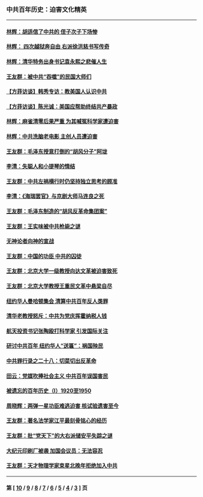 ### 中共百年历史：迫害文化精英
---
#### [林辉：胡适信了中共的 侄子次子下场惨](../../pages/nf1176111/n14019760.md?07100430) 
#### [林辉： 四次越狱奔自由 右派徐洪慈书写传奇](../../pages/nf1176111/n14010438.md?07100430) 
#### [林辉：清华特务出身书记袁永熙之悲催人生](../../pages/nf1176111/n13997413.md?07100430) 
#### [王友群：被中共“吞噬”的民国大师们](../../pages/nf1176111/n13942620.md?07100430) 
#### [【方菲访谈】韩秀专访：教美国人认识中共](../../pages/nf1176111/n13821310.md?07100430) 
#### [【方菲访谈】陈光诚：美国应帮助终结共产暴政](../../pages/nf1176111/n13759521.md?07100430) 
#### [林辉：麻雀清零后果严重 为其喊冤科学家遭迫害](../../pages/nf1176111/n13746900.md?07100430) 
#### [林辉：中共洗脑老电影 主创人员遭迫害](../../pages/nf1176111/n13699437.md?07100430) 
#### [王友群：毛泽东授意打倒的“胡风分子”阿垅](../../pages/nf1176111/n13592541.md?07100430) 
#### [李清：失聪人和小提琴的情结](../../pages/nf1176111/n13459280.md?07100430) 
#### [王友群：中共左祸横行时仍坚持独立思考的顾准](../../pages/nf1176111/n13444722.md?07100430) 
#### [李清：《海瑞罢官》与京剧大师马连良之死](../../pages/nf1176111/n13412316.md?07100430) 
#### [王友群：毛泽东制造的“胡风反革命集团案”](../../pages/nf1176111/n13324909.md?07100430) 
#### [王友群：王实味被中共枪毙之谜](../../pages/nf1176111/n13307502.md?07100430) 
#### [无神论者向神的宣战](../../pages/nf1176111/n13281535.md?07100430) 
#### [王友群：中国的功臣 中共的囚徒](../../pages/nf1176111/n13291790.md?07100430) 
#### [王友群：北京大学一级教授向达文革被迫害致死](../../pages/nf1176111/n13150966.md?07100430) 
#### [王友群：北京大学教授王重民文革中悬梁自尽](../../pages/nf1176111/n13084645.md?07100430) 
#### [纽约华人曼哈顿集会 清算中共百年反人类罪](../../pages/nf1176111/n13084157.md?07100430) 
#### [清华老教授怒斥：中共为党庆挥霍纳税人钱](../../pages/nf1176111/n13071430.md?07100430) 
#### [航天投资书记张陶殴打科学家 引发国际关注](../../pages/nf1176111/n13069132.md?07100430) 
#### [研讨中共百年 纽约华人“送匾”：祸国殃民](../../pages/nf1176111/n13057367.md?07100430) 
#### [中共罪行录之二十八：切菜切出反革命](../../pages/nf1176111/n13030600.md?07100430) 
#### [田云：党媒吹捧社会主义 中共百年误国害民](../../pages/nf1176111/n13006682.md?07100430) 
#### [被遗忘的百年历史（I）1920至1950](../../pages/nf1176111/n12986411.md?07100430) 
#### [周晓辉：两弹一星功臣难逃迫害 核试验遗害至今](../../pages/nf1176111/n12974997.md?07100430) 
#### [王友群：著名法学家江平最刻骨铭心的经历](../../pages/nf1176111/n12970787.md?07100430) 
#### [王友群：批“党天下”的大右派储安平失踪之谜](../../pages/nf1176111/n12954229.md?07100430) 
#### [大纪元印刷厂被袭 加国会议员：无法容忍](../../pages/nf1176111/n12883028.md?07100430) 
#### [王友群：天才物理学家束星北晚年拒绝加入中共](../../pages/nf1176111/n12792913.md?07100430) 

---
#### 第 [ [10](./10.md?07100430) / [9](./9.md?07100430) / [8](./8.md?07100430) / [7](./7.md?07100430) / [6](./6.md?07100430) / [5](./5.md?07100430) / [4](./4.md?07100430) / [3](./3.md?07100430) ] 页
